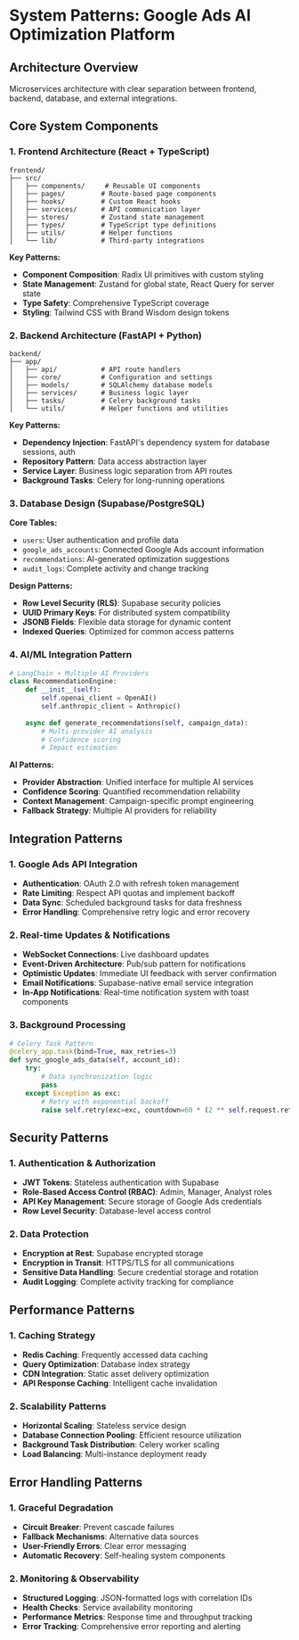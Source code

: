 # System Patterns: Google Ads AI Optimization Platform

## Architecture Overview
Microservices architecture with clear separation between frontend, backend, database, and external integrations.

## Core System Components

### 1. Frontend Architecture (React + TypeScript)
```
frontend/
├── src/
│   ├── components/     # Reusable UI components
│   ├── pages/         # Route-based page components
│   ├── hooks/         # Custom React hooks
│   ├── services/      # API communication layer
│   ├── stores/        # Zustand state management
│   ├── types/         # TypeScript type definitions
│   ├── utils/         # Helper functions
│   └── lib/           # Third-party integrations
```

**Key Patterns:**
- **Component Composition**: Radix UI primitives with custom styling
- **State Management**: Zustand for global state, React Query for server state
- **Type Safety**: Comprehensive TypeScript coverage
- **Styling**: Tailwind CSS with Brand Wisdom design tokens

### 2. Backend Architecture (FastAPI + Python)
```
backend/
├── app/
│   ├── api/           # API route handlers
│   ├── core/          # Configuration and settings
│   ├── models/        # SQLAlchemy database models
│   ├── services/      # Business logic layer
│   ├── tasks/         # Celery background tasks
│   └── utils/         # Helper functions and utilities
```

**Key Patterns:**
- **Dependency Injection**: FastAPI's dependency system for database sessions, auth
- **Repository Pattern**: Data access abstraction layer
- **Service Layer**: Business logic separation from API routes
- **Background Tasks**: Celery for long-running operations

### 3. Database Design (Supabase/PostgreSQL)
**Core Tables:**
- `users`: User authentication and profile data
- `google_ads_accounts`: Connected Google Ads account information
- `recommendations`: AI-generated optimization suggestions
- `audit_logs`: Complete activity and change tracking

**Design Patterns:**
- **Row Level Security (RLS)**: Supabase security policies
- **UUID Primary Keys**: For distributed system compatibility
- **JSONB Fields**: Flexible data storage for dynamic content
- **Indexed Queries**: Optimized for common access patterns

### 4. AI/ML Integration Pattern
```python
# LangChain + Multiple AI Providers
class RecommendationEngine:
    def __init__(self):
        self.openai_client = OpenAI()
        self.anthropic_client = Anthropic()
        
    async def generate_recommendations(self, campaign_data):
        # Multi-provider AI analysis
        # Confidence scoring
        # Impact estimation
```

**AI Patterns:**
- **Provider Abstraction**: Unified interface for multiple AI services
- **Confidence Scoring**: Quantified recommendation reliability
- **Context Management**: Campaign-specific prompt engineering
- **Fallback Strategy**: Multiple AI providers for reliability

## Integration Patterns

### 1. Google Ads API Integration
- **Authentication**: OAuth 2.0 with refresh token management
- **Rate Limiting**: Respect API quotas and implement backoff
- **Data Sync**: Scheduled background tasks for data freshness
- **Error Handling**: Comprehensive retry logic and error recovery

### 2. Real-time Updates & Notifications
- **WebSocket Connections**: Live dashboard updates
- **Event-Driven Architecture**: Pub/sub pattern for notifications
- **Optimistic Updates**: Immediate UI feedback with server confirmation
- **Email Notifications**: Supabase-native email service integration
- **In-App Notifications**: Real-time notification system with toast components

### 3. Background Processing
```python
# Celery Task Pattern
@celery_app.task(bind=True, max_retries=3)
def sync_google_ads_data(self, account_id):
    try:
        # Data synchronization logic
        pass
    except Exception as exc:
        # Retry with exponential backoff
        raise self.retry(exc=exc, countdown=60 * (2 ** self.request.retries))
```

## Security Patterns

### 1. Authentication & Authorization
- **JWT Tokens**: Stateless authentication with Supabase
- **Role-Based Access Control (RBAC)**: Admin, Manager, Analyst roles
- **API Key Management**: Secure storage of Google Ads credentials
- **Row Level Security**: Database-level access control

### 2. Data Protection
- **Encryption at Rest**: Supabase encrypted storage
- **Encryption in Transit**: HTTPS/TLS for all communications
- **Sensitive Data Handling**: Secure credential storage and rotation
- **Audit Logging**: Complete activity tracking for compliance

## Performance Patterns

### 1. Caching Strategy
- **Redis Caching**: Frequently accessed data caching
- **Query Optimization**: Database index strategy
- **CDN Integration**: Static asset delivery optimization
- **API Response Caching**: Intelligent cache invalidation

### 2. Scalability Patterns
- **Horizontal Scaling**: Stateless service design
- **Database Connection Pooling**: Efficient resource utilization
- **Background Task Distribution**: Celery worker scaling
- **Load Balancing**: Multi-instance deployment ready

## Error Handling Patterns

### 1. Graceful Degradation
- **Circuit Breaker**: Prevent cascade failures
- **Fallback Mechanisms**: Alternative data sources
- **User-Friendly Errors**: Clear error messaging
- **Automatic Recovery**: Self-healing system components

### 2. Monitoring & Observability
- **Structured Logging**: JSON-formatted logs with correlation IDs
- **Health Checks**: Service availability monitoring
- **Performance Metrics**: Response time and throughput tracking
- **Error Tracking**: Comprehensive error reporting and alerting
